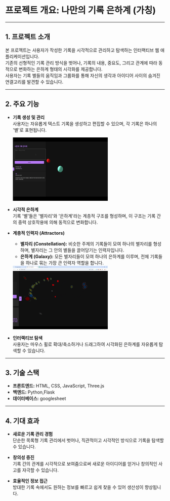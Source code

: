 # 프로젝트 개요: 나만의 기록 은하계 (가칭)

---

## 1. 프로젝트 소개
본 프로젝트는 사용자가 작성한 기록을 시각적으로 관리하고 탐색하는 인터랙티브 웹 애플리케이션입니다.  
기존의 선형적인 기록 관리 방식을 벗어나, 기록의 내용, 중요도, 그리고 관계에 따라 동적으로 변화하는 은하계 형태의 시각화를 제공합니다.  
사용자는 기록 별들의 움직임과 그룹화를 통해 자신의 생각과 아이디어 사이의 숨겨진 연결고리를 발견할 수 있습니다.

---

## 2. 주요 기능
- **기록 생성 및 관리**  
  사용자는 자유롭게 텍스트 기록을 생성하고 편집할 수 있으며, 각 기록은 하나의 '별'로 표현됩니다.
  
  <img src="3D-diary.gif" width="300" height="200"/>

- **시각적 은하계**  
  기록 '별'들은 '별자리'와 '은하계'라는 계층적 구조를 형성하며, 이 구조는 기록 간의 중력 상호작용에 의해 동적으로 변화합니다.

- **계층적 인력자 (Attractors)**  
  - **별자리 (Constellation):** 비슷한 주제의 기록들이 모여 하나의 별자리를 형성하며, 별자리는 그 안의 별들을 끌어당기는 인력자입니다.  
  - **은하계 (Galaxy):** 모든 별자리들이 모여 하나의 은하계를 이루며, 전체 기록들을 하나로 묶는 가장 큰 인력자 역할을 합니다.
  
  <img src="attractor.gif" width="300" height="200"/>

- **인터랙티브 탐색**  
  사용자는 마우스 휠로 확대/축소하거나 드래그하여 시각화된 은하계를 자유롭게 탐색할 수 있습니다.

---

## 3. 기술 스택
- **프론트엔드:** HTML, CSS, JavaScript, Three.js
- **백엔드:** Python,Flask
- **데이터베이스:** googlesheet

---

## 4. 기대 효과
- **새로운 기록 관리 경험**  
  단순한 목록형 기록 관리에서 벗어나, 직관적이고 시각적인 방식으로 기록을 탐색할 수 있습니다.

- **창의성 증진**  
  기록 간의 관계를 시각적으로 보여줌으로써 새로운 아이디어를 얻거나 창의적인 사고를 자극할 수 있습니다.

- **효율적인 정보 접근**  
  방대한 기록 속에서도 원하는 정보를 빠르고 쉽게 찾을 수 있어 생산성이 향상됩니다.
